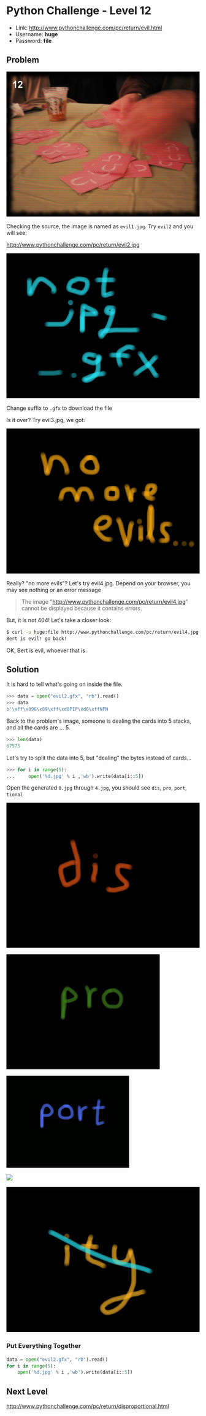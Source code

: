 # Python Challenge - Level 12

- Link: http://www.pythonchallenge.com/pc/return/evil.html
- Username: **huge**
- Password: **file**

## Problem

![](src/level_12/evil1.jpg)

Checking the source, the image is named as ``evil1.jpg``. Try ``evil2`` and you will see:

http://www.pythonchallenge.com/pc/return/evil2.jpg

![](src/level_12/evil2.jpg)

Change suffix to ``.gfx`` to download the file

Is it over? Try evil3.jpg, we got:

![](src/level_12/evil3.jpg)

Really? "no more evils"? Let's try evil4.jpg. Depend on your browser, you may see nothing or an error message

> The image "http://www.pythonchallenge.com/pc/return/evil4.jpg" cannot be displayed because it contains errors.

But, it is not 404! Let's take a closer look:

```bash
$ curl -u huge:file http://www.pythonchallenge.com/pc/return/evil4.jpg
Bert is evil! go back!
```

OK, Bert is evil, whoever that is.

## Solution

It is hard to tell what's going on inside the file.

```python
>>> data = open("evil2.gfx", "rb").read()
>>> data
b'\xff\x89G\x89\xff\xd8PIP\xd8\xffNFN
```

Back to the problem's image, someone is dealing the cards into 5 stacks, and all the cards are ... 5. 

```python
>>> len(data)
67575
```

Let's try to split the data into 5, but "dealing" the bytes instead of cards...

```python
>>> for i in range(5):
...     open('%d.jpg' % i ,'wb').write(data[i::5])
```



Open the generated ``0.jpg`` through ``4.jpg``, you should see ``dis``, ``pro``, ``port``, ``tional``


![](src/level_12/level12-0.jpg)

![](src/level_12/level12-1.jpg)

![](src/level_12/level12-2.jpg)

![](src/level_12/level12-3.jpg)

![](src/level_12/level12-4.jpg)


### Put Everything Together

```python
data = open("evil2.gfx", "rb").read()
for i in range(5):
    open('%d.jpg' % i ,'wb').write(data[i::5])
```    

## Next Level

http://www.pythonchallenge.com/pc/return/disproportional.html

<div class="ad">
<script src='//z-na.amazon-adsystem.com/widgets/onejs?MarketPlace=US&amp;adInstanceId=0f3c2d71-0c18-4aca-be44-ba6e8892af33&amp;storeId=xstore0b-20'></script> 
</div>  